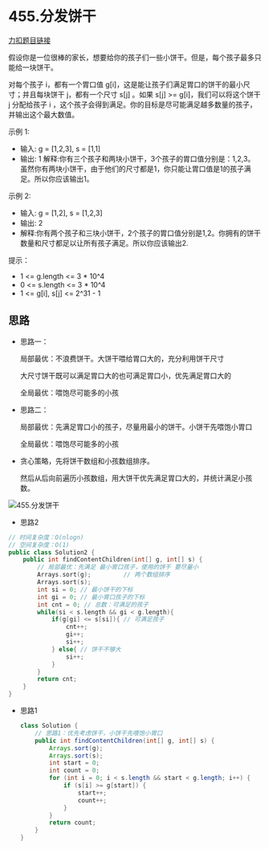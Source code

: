 

# 455.分发饼干

[力扣题目链接](https://leetcode-cn.com/problems/assign-cookies/)

假设你是一位很棒的家长，想要给你的孩子们一些小饼干。但是，每个孩子最多只能给一块饼干。

对每个孩子 i，都有一个胃口值 g[i]，这是能让孩子们满足胃口的饼干的最小尺寸；并且每块饼干 j，都有一个尺寸 s[j] 。如果 s[j] >= g[i]，我们可以将这个饼干 j 分配给孩子 i ，这个孩子会得到满足。你的目标是尽可能满足越多数量的孩子，并输出这个最大数值。

示例 1:
* 输入: g = [1,2,3], s = [1,1]
* 输出: 1
解释:你有三个孩子和两块小饼干，3个孩子的胃口值分别是：1,2,3。虽然你有两块小饼干，由于他们的尺寸都是1，你只能让胃口值是1的孩子满足。所以你应该输出1。

示例 2:
* 输入: g = [1,2], s = [1,2,3]
* 输出: 2
* 解释:你有两个孩子和三块小饼干，2个孩子的胃口值分别是1,2。你拥有的饼干数量和尺寸都足以让所有孩子满足。所以你应该输出2.


提示：
* 1 <= g.length <= 3 * 10^4
* 0 <= s.length <= 3 * 10^4
* 1 <= g[i], s[j] <= 2^31 - 1


## 思路

+ 思路一：

  局部最优：不浪费饼干。大饼干喂给胃口大的，充分利用饼干尺寸 

  大尺寸饼干既可以满足胃口大的也可满足胃口小，优先满足胃口大的

  全局最优：喂饱尽可能多的小孩

+ 思路二：

  局部最优：先满足胃口小的孩子，尽量用最小的饼干。小饼干先喂饱小胃口

  全局最优：喂饱尽可能多的小孩

+ 贪心策略，先将饼干数组和小孩数组排序。

  然后从后向前遍历小孩数组，用大饼干优先满足胃口大的，并统计满足小孩数。

![455.分发饼干](https://img-blog.csdnimg.cn/20201123161809624.png)



+ 思路2

```CPP
// 时间复杂度：O(nlogn)
// 空间复杂度：O(1)
public class Solution2 {
    public int findContentChildren(int[] g, int[] s) {
        // 局部最优：先满足 最小胃口孩子，使用的饼干 要尽量小
        Arrays.sort(g);         // 两个数组排序
        Arrays.sort(s);
        int si = 0; // 最小饼干的下标
        int gi = 0; // 最小胃口孩子的下标
        int cnt = 0; // 总数：可满足的孩子
        while(si < s.length && gi < g.length){
            if(g[gi] <= s[si]){ // 可满足孩子
                cnt++;
                gi++;
                si++;
            } else{ // 饼干不够大
                si++;
            }
        }
        return cnt;
    }
}
```



+ 思路1

  ```java
  class Solution {
      // 思路1：优先考虑饼干，小饼干先喂饱小胃口
      public int findContentChildren(int[] g, int[] s) {
          Arrays.sort(g);
          Arrays.sort(s);
          int start = 0;
          int count = 0;
          for (int i = 0; i < s.length && start < g.length; i++) {
              if (s[i] >= g[start]) {
                  start++;
                  count++;
              }
          }
          return count;
      }
  }
  ```

   





 